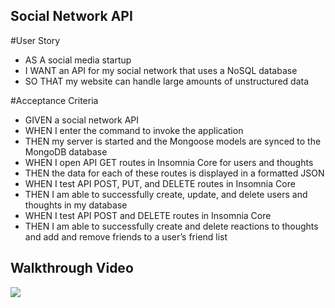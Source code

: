 ## Social Network API


#User Story
- AS A social media startup
- I WANT an API for my social network that uses a NoSQL database
- SO THAT my website can handle large amounts of unstructured data

#Acceptance Criteria
- GIVEN a social network API
- WHEN I enter the command to invoke the application
- THEN my server is started and the Mongoose models are synced to the MongoDB database
- WHEN I open API GET routes in Insomnia Core for users and thoughts
- THEN the data for each of these routes is displayed in a formatted JSON
- WHEN I test API POST, PUT, and DELETE routes in Insomnia Core
- THEN I am able to successfully create, update, and delete users and thoughts in my database
- WHEN I test API POST and DELETE routes in Insomnia Core
- THEN I am able to successfully create and delete reactions to thoughts and add and remove friends to a user’s friend list

## Walkthrough Video

![](https://github.com/jhwang2525/social-network-api/blob/main/demo/Untitled_%20Aug%2023,%202021%2010_05%20PM.gif?raw=true)
